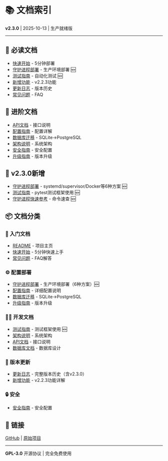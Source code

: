 # 📚 文档索引

**v2.3.0** | 2025-10-13 | 生产就绪版

---

## 📖 必读文档

- [快速开始](QUICK_START.md) - 5分钟部署
- [守护进程部署](DAEMON.md) - 生产环境部署 🆕
- [测试指南](../tests/README.md) - 自动化测试 🆕
- [新增功能](NEW_FEATURES.md) - v2.2.3功能
- [更新日志](CHANGELOG.md) - 版本历史
- [常见问题](FAQ.md) - FAQ

## 🔧 进阶文档

- [API文档](API.md) - 接口说明
- [配置指南](CONFIGURATION.md) - 配置详解
- [数据库迁移](DATABASE_MIGRATION.md) - SQLite→PostgreSQL
- [架构说明](ARCHITECTURE.md) - 系统架构
- [安全指南](SECURITY.md) - 安全配置
- [升级指南](UPGRADE_GUIDE.md) - 版本升级

## 🚀 v2.3.0新增

- [守护进程部署](DAEMON.md) - systemd/supervisor/Docker等6种方案 🆕
- [测试指南](../tests/README.md) - pytest测试框架使用 🆕
- [守护进程快速参考](../DAEMON_QUICK_REF.md) - 命令速查 🆕

## 📦 文档分类

### 📖 入门文档
- [README](../README.md) - 项目主页
- [快速开始](QUICK_START.md) - 5分钟快速上手
- [常见问题](FAQ.md) - FAQ解答

### ⚙️ 配置部署
- [守护进程部署](DAEMON.md) - 生产环境部署（6种方案）🆕
- [配置指南](CONFIGURATION.md) - 详细配置说明
- [数据库迁移](DATABASE_MIGRATION.md) - SQLite→PostgreSQL
- [升级指南](UPGRADE_GUIDE.md) - 版本升级

### 👨‍💻 开发文档
- [测试指南](../tests/README.md) - 测试框架使用 🆕
- [架构说明](ARCHITECTURE.md) - 系统架构
- [API文档](API.md) - 接口说明
- [数据库文档](DATABASE.md) - 数据库设计

### 📝 版本更新
- [更新日志](CHANGELOG.md) - 完整版本历史（含v2.3.0）
- [新增功能](NEW_FEATURES.md) - v2.2.3功能详解

### 🔒 安全
- [安全指南](SECURITY.md) - 安全配置

## 🔗 链接

[GitHub](https://github.com/ViVi141/chaoxing) | [原始项目](https://github.com/Samueli924/chaoxing)

---

**GPL-3.0** 开源协议 | 完全免费使用
